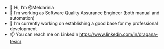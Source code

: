 - 👋 Hi, I’m @Meldarinia
- 👀 I’m working as Software Quality Assurance Engineer (both manual and automation)
- 🌱 I’m currently working on establishing a good base for my professional development
- 📫 You can reach me on LinkedIn https://www.linkedin.com/in/dragana-tesic/

<!---
Meldarinia/Meldarinia is a ✨ special ✨ repository because its `README.md` (this file) appears on your GitHub profile.
You can click the Preview link to take a look at your changes.
--->
